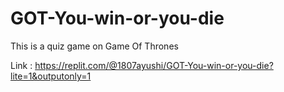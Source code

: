 # GOT-You-win-or-you-die

This is a quiz game on Game Of Thrones

Link : https://replit.com/@1807ayushi/GOT-You-win-or-you-die?lite=1&outputonly=1
